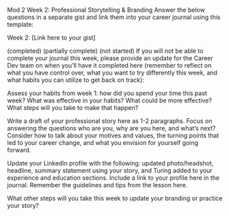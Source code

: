 Mod 2 Week 2: Professional Storytelling & Branding
Answer the below questions in a separate gist and link them into your career journal using this template:

Week 2: [Link here to your gist]

(completed)
(partially complete)
(not started)
If you will not be able to complete your journal this week, please provide an update for the Career Dev team on when you’ll have it completed here (remember to reflect on what you have control over, what you want to try differently this week, and what habits you can utilize to get back on track):

Assess your habits from week 1: how did you spend your time this past week? What was effective in your habits? What could be more effective? What steps will you take to make that happen?

Write a draft of your professional story here as 1-2 paragraphs. Focus on answering the questions who are you, why are you here, and what’s next? Consider how to talk about your motives and values, the turning points that led to your career change, and what you envision for yourself going forward.

Update your LinkedIn profile with the following: updated photo/headshot, headline, summary statement using your story, and Turing added to your experience and education sections. Include a link to your profile here in the journal. Remember the guidelines and tips from the lesson here.

What other steps will you take this week to update your branding or practice your story?
